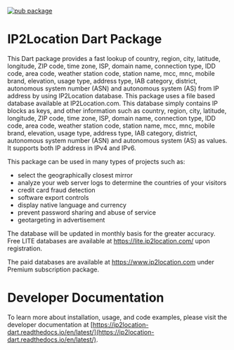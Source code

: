 [![pub package](https://img.shields.io/pub/v/ip2location.svg)](https://pub.dev/packages/ip2location)

# IP2Location Dart Package

This Dart package provides a fast lookup of country, region, city, latitude, longitude, ZIP code, time zone, ISP, domain name, connection type, IDD code, area code, weather station code, station name, mcc, mnc, mobile brand, elevation, usage type, address type, IAB category, district, autonomous system number (ASN) and autonomous system (AS) from IP address by using IP2Location database. This package uses a file based database available at IP2Location.com. This database simply contains IP blocks as keys, and other information such as country, region, city, latitude, longitude, ZIP code, time zone, ISP, domain name, connection type, IDD code, area code, weather station code, station name, mcc, mnc, mobile brand, elevation, usage type, address type, IAB category, district, autonomous system number (ASN) and autonomous system (AS) as values. It supports both IP address in IPv4 and IPv6.

This package can be used in many types of projects such as:

- select the geographically closest mirror
- analyze your web server logs to determine the countries of your visitors
- credit card fraud detection
- software export controls
- display native language and currency
- prevent password sharing and abuse of service
- geotargeting in advertisement

The database will be updated in monthly basis for the greater accuracy. Free LITE databases are available at https://lite.ip2location.com/ upon registration.

The paid databases are available at https://www.ip2location.com under Premium subscription package.

Developer Documentation
=====================

To learn more about installation, usage, and code examples, please visit the developer documentation at [https://ip2location-dart.readthedocs.io/en/latest/](https://ip2location-dart.readthedocs.io/en/latest/).